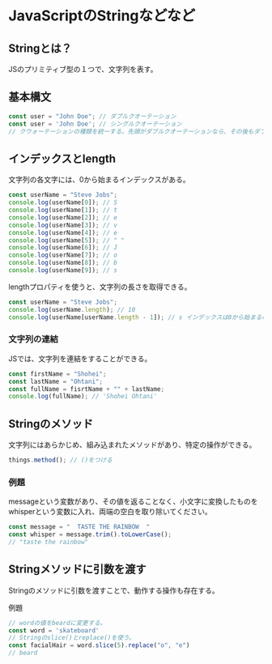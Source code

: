 # JavaScriptのStringなどなど

## Stringとは？
JSのプリミティブ型の１つで、文字列を表す。

## 基本構文
``` JavaScript
const user = "John Doe"; // ダブルクオーテーション
const user = 'John Doe'; // シングルクオーテーション
// クウォーテーションの種類を統一する。先頭がダブルクオーテーションなら、その後もダブルクオーテーションを使う。
```

## インデックスとlength
文字列の各文字には、0から始まるインデックスがある。
``` JavaScript
const userName = "Steve Jobs";
console.log(userName[0]); // S
console.log(userName[1]); // t
console.log(userName[2]); // e
console.log(userName[3]); // v
console.log(userName[4]); // e
console.log(userName[5]); // " "
console.log(userName[6]); // J
console.log(userName[7]); // o
console.log(userName[8]); // b
console.log(userName[9]); // s
```

lengthプロパティを使うと、文字列の長さを取得できる。
``` JavaScript
const userName = "Steve Jobs";
console.log(userName.length); // 10
console.log(userName[userName.length - 1]); // s インデックスは0から始まるので、最後の文字を取得するには、length - 1 する。
```
### 文字列の連結
JSでは、文字列を連結をすることができる。
``` JavaScript
const firstName = "Shohei";
const lastName = "Ohtani";
const fullName = fisrtName + "" + lastName;
console.log(fullName); // 'Shohei Ohtani'
```

## Stringのメソッド
文字列にはあらかじめ、組み込まれたメソッドがあり、特定の操作ができる。

``` JavaScript　
things.method(); // ()をつける
```

### 例題
messageという変数があり、その値を返ることなく、小文字に変換したものをwhisperという変数に入れ、両端の空白を取り除いてください。

``` JavaScript
const message = "  TASTE THE RAINBOW  "
const whisper = message.trim().toLowerCase();
// "taste the rainbow"
```

## Stringメソッドに引数を渡す
Stringのメソッドに引数を渡すことで、動作する操作も存在する。

例題
``` JavaScript
// wordの値をbeardに変更する。
const word = 'skateboard'
// Stringのslice()とreplace()を使う。
const facialHair = word.slice(5).replace("o", "e")
// beard
```








